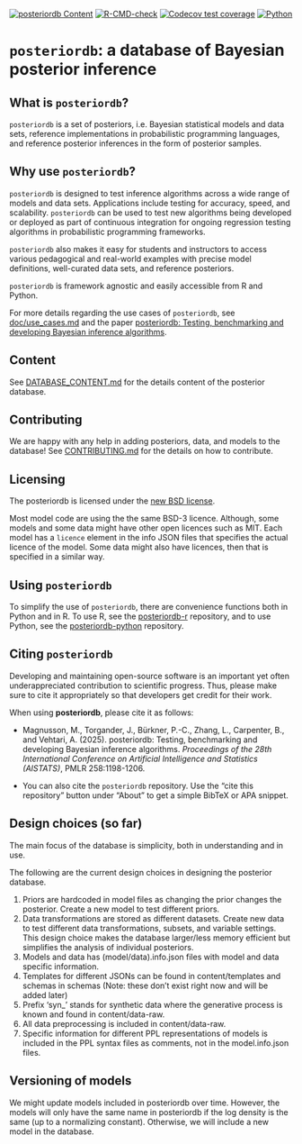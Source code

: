 <!-- README.md is generated from README.Rmd. Please edit that file -->

[![posteriordb
Content](https://github.com/stan-dev/posteriordb/actions/workflows/posteriordb_content.yml/badge.svg)](https://github.com/stan-dev/posteriordb/actions/workflows/posteriordb_content.yml)
[![R-CMD-check](https://github.com/stan-dev/posteriordb-r/actions/workflows/check-release.yaml/badge.svg)](https://github.com/stan-dev/posteriordb-r/actions/workflows/check-release.yaml)
[![Codecov test
coverage](https://codecov.io/gh/stan-dev/posteriordb-r/branch/main/graph/badge.svg)](https://codecov.io/gh/stan-dev/posteriordb-r?branch=main)
[![Python](https://github.com/stan-dev/posteriordb-python/actions/workflows/push.yml/badge.svg)](https://github.com/stan-dev/posteriordb-python/actions/workflows/push.yml)

# `posteriordb`: a database of Bayesian posterior inference

## What is `posteriordb`?

`posteriordb` is a set of posteriors, i.e. Bayesian statistical models
and data sets, reference implementations in probabilistic programming
languages, and reference posterior inferences in the form of posterior
samples.

## Why use `posteriordb`?

`posteriordb` is designed to test inference algorithms across a wide
range of models and data sets. Applications include testing for
accuracy, speed, and scalability. `posteriordb` can be used to test new
algorithms being developed or deployed as part of continuous integration
for ongoing regression testing algorithms in probabilistic programming
frameworks.

`posteriordb` also makes it easy for students and instructors to access
various pedagogical and real-world examples with precise model
definitions, well-curated data sets, and reference posteriors.

`posteriordb` is framework agnostic and easily accessible from R and
Python.

For more details regarding the use cases of `posteriordb`, see
[doc/use\_cases.md](https://github.com/stan-dev/posteriordb/blob/master/doc/use_cases.md)
and the paper [posteriordb: Testing, benchmarking and developing Bayesian inference algorithms](https://proceedings.mlr.press/v258/magnusson25a.html).

## Content

See
[DATABASE_CONTENT.md](https://github.com/stan-dev/posteriordb/blob/master/doc/DATABASE_CONTENT.md)
for the details content of the posterior database.

## Contributing

We are happy with any help in adding posteriors, data, and models to the
database! See
[CONTRIBUTING.md](https://github.com/stan-dev/posteriordb/blob/master/doc/CONTRIBUTING.md)
for the details on how to contribute.

## Licensing

The posteriordb is licensed under the [new BSD
license](https://github.com/stan-dev/posteriordb/LICENCE.md).

Most model code are using the the same BSD-3 licence. Although, some
models and some data might have other open licences such as MIT. Each
model has a `licence` element in the info JSON files that specifies the
actual licence of the model. Some data might also have licences, then
that is specified in a similar way.

## Using `posteriordb`

To simplify the use of `posteriordb`, there are convenience functions
both in Python and in R. To use R, see the
[posteriordb-r](https://github.com/stan-dev/posteriordb-r) repository,
and to use Python, see the
[posteriordb-python](https://github.com/stan-dev/posteriordb-python)
repository.

## Citing `posteriordb`

Developing and maintaining open-source software is an important yet
often underappreciated contribution to scientific progress. Thus, please
make sure to cite it appropriately so that developers get credit for
their work. 

When using **posteriordb**, please cite it as follows:

- Magnusson, M., Torgander, J., Bürkner, P.-C., Zhang, L., Carpenter, B.,
and Vehtari, A. (2025). posteriordb: Testing, benchmarking and
developing Bayesian inference algorithms. *Proceedings of the 28th
International Conference on Artificial Intelligence and Statistics
(AISTATS)*, PMLR 258:1198-1206.

- You can also cite the `posteriordb` repository. Use the “cite this repository” 
button under “About” to get a simple BibTeX or APA snippet.

## Design choices (so far)

The main focus of the database is simplicity, both in understanding and
in use.

The following are the current design choices in designing the posterior
database.

1.  Priors are hardcoded in model files as changing the prior changes
    the posterior. Create a new model to test different priors.
2.  Data transformations are stored as different datasets. Create new
    data to test different data transformations, subsets, and variable
    settings. This design choice makes the database larger/less memory
    efficient but simplifies the analysis of individual posteriors.
3.  Models and data has (model/data).info.json files with model and data
    specific information.
4.  Templates for different JSONs can be found in content/templates and
    schemas in schemas (Note: these don’t exist right now and will be
    added later)
5.  Prefix ‘syn\_’ stands for synthetic data where the generative
    process is known and found in content/data-raw.
6.  All data preprocessing is included in content/data-raw.
7.  Specific information for different PPL representations of models is
    included in the PPL syntax files as comments, not in the
    model.info.json files.

## Versioning of models

We might update models included in posteriordb over time. However, the
models will only have the same name in posteriordb if the log density is
the same (up to a normalizing constant). Otherwise, we will include a
new model in the database.
